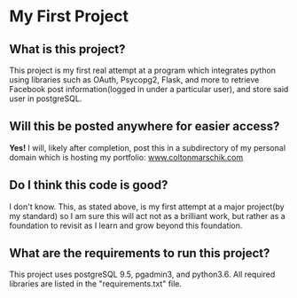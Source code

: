 # My First Project

## What is this project?
This project is my first real attempt at a program which integrates python 
using libraries such as OAuth, Psycopg2, Flask, and more to retrieve Facebook 
post information(logged in under a particular user), and store said user in 
postgreSQL.

## Will this be posted anywhere for easier access?
**Yes!** I will, likely after completion, post this in a subdirectory of my 
personal domain which is hosting my portfolio: www.coltonmarschik.com

## Do I think this code is good?
I don't know. This, as stated above, is my first attempt at a major project(by 
my standard) so I am sure this will act not as a brilliant work, but rather as a foundation to revisit as I learn and grow beyond this foundation.

## What are the requirements to run this project? 
This project uses postgreSQL 9.5, pgadmin3, and python3.6. All required
libraries are listed in the "requirements.txt" file. 
